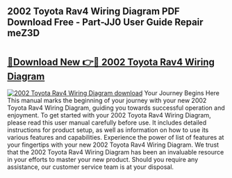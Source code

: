 ## 2002 Toyota Rav4 Wiring Diagram PDF Download Free - Part-JJ0 User Guide Repair meZ3D

# <h2><a href="http://dfrtw74.blite.top/?on=2002+Toyota+Rav4+Wiring+Diagram">🔗Download New 👉🔴 2002 Toyota Rav4 Wiring Diagram</a></h2>

[![2002 Toyota Rav4 Wiring Diagram download](https://i.imgur.com/lujVjoI.png)](http://dfrtw74.blite.top/?on=2002+Toyota+Rav4+Wiring+Diagram)
Your Journey Begins Here This manual marks the beginning of your journey with your new 2002 Toyota Rav4 Wiring Diagram, guiding you towards successful operation and enjoyment. To get started with your 2002 Toyota Rav4 Wiring Diagram, please read this user manual carefully before use. It includes detailed instructions for product setup, as well as information on how to use its various features and capabilities. Experience the power of list of features at your fingertips with your new 2002 Toyota Rav4 Wiring Diagram. We trust that the 2002 Toyota Rav4 Wiring Diagram has been an invaluable resource in your efforts to master your new product. Should you require any assistance, our customer service team is at your disposal.
